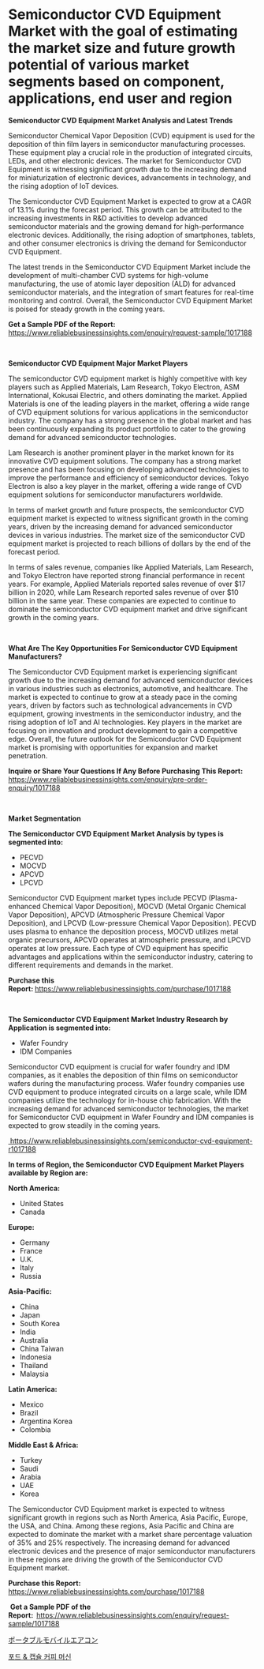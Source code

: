 <p><h1>Semiconductor CVD Equipment Market with the goal of estimating the market size and future growth potential of various market segments based on component, applications, end user and region</h1></p><p><strong>Semiconductor CVD Equipment Market Analysis and Latest Trends</strong></p>
<p><p>Semiconductor Chemical Vapor Deposition (CVD) equipment is used for the deposition of thin film layers in semiconductor manufacturing processes. These equipment play a crucial role in the production of integrated circuits, LEDs, and other electronic devices. The market for Semiconductor CVD Equipment is witnessing significant growth due to the increasing demand for miniaturization of electronic devices, advancements in technology, and the rising adoption of IoT devices.</p><p>The Semiconductor CVD Equipment Market is expected to grow at a CAGR of 13.1% during the forecast period. This growth can be attributed to the increasing investments in R&D activities to develop advanced semiconductor materials and the growing demand for high-performance electronic devices. Additionally, the rising adoption of smartphones, tablets, and other consumer electronics is driving the demand for Semiconductor CVD Equipment.</p><p>The latest trends in the Semiconductor CVD Equipment Market include the development of multi-chamber CVD systems for high-volume manufacturing, the use of atomic layer deposition (ALD) for advanced semiconductor materials, and the integration of smart features for real-time monitoring and control. Overall, the Semiconductor CVD Equipment Market is poised for steady growth in the coming years.</p></p>
<p><strong>Get a Sample PDF of the Report:&nbsp;</strong> <a href="https://www.reliablebusinessinsights.com/enquiry/request-sample/1017188">https://www.reliablebusinessinsights.com/enquiry/request-sample/1017188</a></p>
<p>&nbsp;</p>
<p><strong>Semiconductor CVD Equipment Major Market Players</strong></p>
<p><p>The semiconductor CVD equipment market is highly competitive with key players such as Applied Materials, Lam Research, Tokyo Electron, ASM International, Kokusai Electric, and others dominating the market. Applied Materials is one of the leading players in the market, offering a wide range of CVD equipment solutions for various applications in the semiconductor industry. The company has a strong presence in the global market and has been continuously expanding its product portfolio to cater to the growing demand for advanced semiconductor technologies.</p><p>Lam Research is another prominent player in the market known for its innovative CVD equipment solutions. The company has a strong market presence and has been focusing on developing advanced technologies to improve the performance and efficiency of semiconductor devices. Tokyo Electron is also a key player in the market, offering a wide range of CVD equipment solutions for semiconductor manufacturers worldwide.</p><p>In terms of market growth and future prospects, the semiconductor CVD equipment market is expected to witness significant growth in the coming years, driven by the increasing demand for advanced semiconductor devices in various industries. The market size of the semiconductor CVD equipment market is projected to reach billions of dollars by the end of the forecast period.</p><p>In terms of sales revenue, companies like Applied Materials, Lam Research, and Tokyo Electron have reported strong financial performance in recent years. For example, Applied Materials reported sales revenue of over $17 billion in 2020, while Lam Research reported sales revenue of over $10 billion in the same year. These companies are expected to continue to dominate the semiconductor CVD equipment market and drive significant growth in the coming years.</p></p>
<p>&nbsp;</p>
<p><strong>What Are The Key Opportunities For Semiconductor CVD Equipment Manufacturers?</strong></p>
<p><p>The Semiconductor CVD Equipment market is experiencing significant growth due to the increasing demand for advanced semiconductor devices in various industries such as electronics, automotive, and healthcare. The market is expected to continue to grow at a steady pace in the coming years, driven by factors such as technological advancements in CVD equipment, growing investments in the semiconductor industry, and the rising adoption of IoT and AI technologies. Key players in the market are focusing on innovation and product development to gain a competitive edge. Overall, the future outlook for the Semiconductor CVD Equipment market is promising with opportunities for expansion and market penetration.</p></p>
<p><strong>Inquire or Share Your Questions If Any Before Purchasing This Report:</strong> <a href="https://www.reliablebusinessinsights.com/enquiry/pre-order-enquiry/1017188">https://www.reliablebusinessinsights.com/enquiry/pre-order-enquiry/1017188</a></p>
<p>&nbsp;</p>
<p><strong>Market Segmentation</strong></p>
<p><strong>The Semiconductor CVD Equipment Market Analysis by types is segmented into:</strong></p>
<p><ul><li>PECVD</li><li>MOCVD</li><li>APCVD</li><li>LPCVD</li></ul></p>
<p><p>Semiconductor CVD Equipment market types include PECVD (Plasma-enhanced Chemical Vapor Deposition), MOCVD (Metal Organic Chemical Vapor Deposition), APCVD (Atmospheric Pressure Chemical Vapor Deposition), and LPCVD (Low-pressure Chemical Vapor Deposition). PECVD uses plasma to enhance the deposition process, MOCVD utilizes metal organic precursors, APCVD operates at atmospheric pressure, and LPCVD operates at low pressure. Each type of CVD equipment has specific advantages and applications within the semiconductor industry, catering to different requirements and demands in the market.</p></p>
<p><strong>Purchase this Report:&nbsp;</strong><a href="https://www.reliablebusinessinsights.com/purchase/1017188">https://www.reliablebusinessinsights.com/purchase/1017188</a></p>
<p>&nbsp;</p>
<p><strong>The Semiconductor CVD Equipment Market Industry Research by Application is segmented into:</strong></p>
<p><ul><li>Wafer Foundry</li><li>IDM Companies</li></ul></p>
<p><p>Semiconductor CVD equipment is crucial for wafer foundry and IDM companies, as it enables the deposition of thin films on semiconductor wafers during the manufacturing process. Wafer foundry companies use CVD equipment to produce integrated circuits on a large scale, while IDM companies utilize the technology for in-house chip fabrication. With the increasing demand for advanced semiconductor technologies, the market for Semiconductor CVD equipment in Wafer Foundry and IDM companies is expected to grow steadily in the coming years.</p></p>
<p><a href="https://www.reliablebusinessinsights.com/semiconductor-cvd-equipment-r1017188">&nbsp;https://www.reliablebusinessinsights.com/semiconductor-cvd-equipment-r1017188</a></p>
<p><strong>In terms of Region, the Semiconductor CVD Equipment Market Players available by Region are:</strong></p>
<p>
    <p> <strong> North America: </strong>
        <ul>
            <li>United States</li>
            <li>Canada</li>
        </ul>
        </p> 
    <p> <strong> Europe: </strong>
        <ul>
            <li>Germany</li>
            <li>France</li>
            <li>U.K.</li>
            <li>Italy</li>
            <li>Russia</li>
        </ul>
        </p> 
    <p> <strong> Asia-Pacific: </strong>
        <ul>
            <li>China</li>
            <li>Japan</li>
            <li>South Korea</li>
            <li>India</li>
            <li>Australia</li>
            <li>China Taiwan</li>
            <li>Indonesia</li>
            <li>Thailand</li>
            <li>Malaysia</li>
        </ul>
        </p> 
    <p> <strong> Latin America: </strong>
        <ul>
            <li>Mexico</li>
            <li>Brazil</li>
            <li>Argentina Korea</li>
            <li>Colombia</li>
        </ul>
        </p> 
    <p> <strong> Middle East & Africa: </strong>
        <ul>
            <li>Turkey</li>
            <li>Saudi</li>
            <li>Arabia</li>
            <li>UAE</li>
            <li>Korea</li>
        </ul>
    </p>
    </p>
<p><p>The Semiconductor CVD Equipment market is expected to witness significant growth in regions such as North America, Asia Pacific, Europe, the USA, and China. Among these regions, Asia Pacific and China are expected to dominate the market with a market share percentage valuation of 35% and 25% respectively. The increasing demand for advanced electronic devices and the presence of major semiconductor manufacturers in these regions are driving the growth of the Semiconductor CVD Equipment market.</p></p>
<p><strong>Purchase this Report: </strong><a href="https://www.reliablebusinessinsights.com/purchase/1017188">https://www.reliablebusinessinsights.com/purchase/1017188</a></p>
<p>&nbsp;<strong>Get a Sample PDF of the Report:&nbsp;&nbsp;</strong><a href="https://www.reliablebusinessinsights.com/enquiry/request-sample/1017188">https://www.reliablebusinessinsights.com/enquiry/request-sample/1017188</a></p>
<p><strong></strong></p>
<p><p><a href="https://github.com/avbqbctihcbe2/Market-Research-Report-List-3/blob/main/260331331564.md">ポータブルモバイルエアコン</a></p><p><a href="https://github.com/hzumrdvas204296/Market-Research-Report-List-3/blob/main/595537441165.md">포드 & 캡슐 커피 머신</a></p></p>